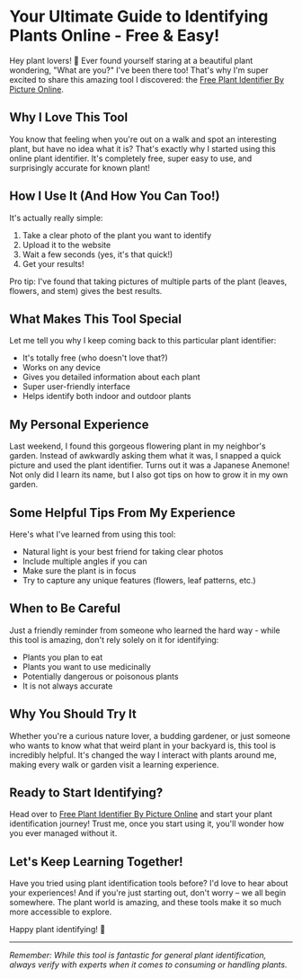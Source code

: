 # Your Ultimate Guide to Identifying Plants Online - Free & Easy!

Hey plant lovers! 👋 Ever found yourself staring at a beautiful plant wondering, "What are you?" I've been there too! That's why I'm super excited to share this amazing tool I discovered: the [Free Plant Identifier By Picture Online](https://insect-identifier.netlify.app/plantIdentifier).

## Why I Love This Tool

You know that feeling when you're out on a walk and spot an interesting plant, but have no idea what it is? That's exactly why I started using this online plant identifier. It's completely free, super easy to use, and surprisingly accurate for known plant!

## How I Use It (And How You Can Too!)

It's actually really simple:
1. Take a clear photo of the plant you want to identify
2. Upload it to the website
3. Wait a few seconds (yes, it's that quick!)
4. Get your results!

Pro tip: I've found that taking pictures of multiple parts of the plant (leaves, flowers, and stem) gives the best results.

## What Makes This Tool Special

Let me tell you why I keep coming back to this particular plant identifier:

- It's totally free (who doesn't love that?)
- Works on any device
- Gives you detailed information about each plant
- Super user-friendly interface
- Helps identify both indoor and outdoor plants

## My Personal Experience

Last weekend, I found this gorgeous flowering plant in my neighbor's garden. Instead of awkwardly asking them what it was, I snapped a quick picture and used the plant identifier. Turns out it was a Japanese Anemone! Not only did I learn its name, but I also got tips on how to grow it in my own garden.

## Some Helpful Tips From My Experience

Here's what I've learned from using this tool:

- Natural light is your best friend for taking clear photos
- Include multiple angles if you can
- Make sure the plant is in focus
- Try to capture any unique features (flowers, leaf patterns, etc.)

## When to Be Careful

Just a friendly reminder from someone who learned the hard way - while this tool is amazing, don't rely solely on it for identifying:
- Plants you plan to eat
- Plants you want to use medicinally
- Potentially dangerous or poisonous plants
- It is not always accurate

## Why You Should Try It

Whether you're a curious nature lover, a budding gardener, or just someone who wants to know what that weird plant in your backyard is, this tool is incredibly helpful. It's changed the way I interact with plants around me, making every walk or garden visit a learning experience.

## Ready to Start Identifying?

Head over to [Free Plant Identifier By Picture Online](https://insect-identifier.netlify.app/plantIdentifier) and start your plant identification journey! Trust me, once you start using it, you'll wonder how you ever managed without it.

## Let's Keep Learning Together!

Have you tried using plant identification tools before? I'd love to hear about your experiences! And if you're just starting out, don't worry – we all begin somewhere. The plant world is amazing, and these tools make it so much more accessible to explore.

Happy plant identifying! 🌿

---
*Remember: While this tool is fantastic for general plant identification, always verify with experts when it comes to consuming or handling plants.*
